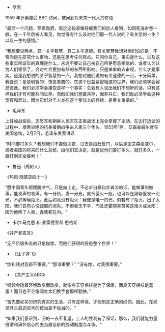 - 罗素

1959 年罗素接受 BBC 访问，被问到对未来一代人的寄语

“最后一个问题。罗素勋爵，假定这段录像将被我们的后人看到，如同死海古卷一般，在一千年后被人看见，你觉得有什么该对他们那一代人说的？有关您的一生？以及一生的感悟。”

“我想要说两点，其一关乎智慧，其二关乎道德。有关智慧我想对他们说的是：不管你是在研究什么事物，还是在思考任何观点。只问你自己，事实是什么，以及这些事实所证实的真理是什么。永远不要让自己被自己所更愿意相信的，或者认为认为人们相信了，会对社会更加有益的东西所影响。只是单单的去审视，什么才是事实。这是我想说的关乎智慧的一点。我想对他们说的有关道德的一点，十分简单，我要说：爱是明智的，恨是愚蠢的。在这个日益紧密相连的世界，我们必须学会容忍彼此。我们必须学会接受这样一个事实：总会有人说出我们不想听的话，只有这样我们才有可能共同生存。而假如我们想要共存，而非共亡，我们就必须学会这种宽容和忍让。因为它们对于人类在这个星球上的存续，是至关重要的。”

- 毛泽东

上甘岭战役后，志愿军和朝鲜人民军在正面战场上完全掌握了主动，在边打边谈的过程中，艰苦卓绝的抗美援朝战争进入第三个年头。1953年1月，艾森豪威尔就任美国总统，2月7日，毛泽东发表讲话

“时间要打多久？我想我们不要做决定，过去是由杜鲁门，以后是由艾森豪威尔，或者美国的将来的什么总统，由他们去决定，就是说他们要打多久，就打多久，一直打到完全胜利！”

- 鲁迅（周树人）

《热风·随感录四十一》

“愿中国青年都摆脱冷气，只是向上走，不必听自暴自弃者流的话。能做事的做事，能发声的发声。有一分热，发一分光，就令萤火一般，也可以在黑暗里发一点光，不必等候炬火。此后如竟没有炬火：我便是唯一的光。倘若有了炬火，出了太阳，我们自然心悦诚服的消失。不但毫无不平，而且还要随喜赞美这炬火或太阳；因为他照了人类，连我都在内。“

- 卡尔·马克思 和 弗雷德里希·恩格斯

《共产党宣言》

“无产阶级失去的只是枷锁，而他们获得的将是整个世界！“

- 《让子弹飞》

“你和钱对我都不重要。” “那谁重要？” “没有你，对我很重要。”

- 《共产主义ABC》

“纲领会随着环境改变而改变，就像冬天穿棉袄是为了保暖，而夏天穿棉袄是蠢蛋！而且也不会像阔太太们换手套那样勤快。”

“首先要如实的研究真实的生活，只有这样做，才能制定正确的纲领。因此，在纲领开头叙述资本的统治是不恰当的。“

“如果我们意识到，旧的一去不复返，工人的胜利有了保证，那么，我们就能力量倍增和满怀信心的去为建设新的劳动制度而斗争。“
